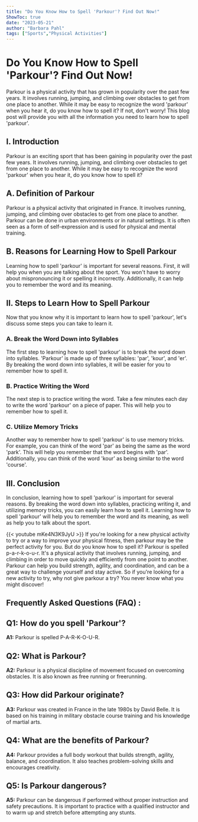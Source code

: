 ```yaml
---
title: "Do You Know How to Spell 'Parkour'? Find Out Now!"
ShowToc: true 
date: "2023-05-21"
author: "Barbara Pahl" 
tags: ["Sports","Physical Activities"]
---
```

# Do You Know How to Spell 'Parkour'? Find Out Now!

Parkour is a physical activity that has grown in popularity over the past few years. It involves running, jumping, and climbing over obstacles to get from one place to another. While it may be easy to recognize the word 'parkour' when you hear it, do you know how to spell it? If not, don't worry! This blog post will provide you with all the information you need to learn how to spell 'parkour'.

## I. Introduction

Parkour is an exciting sport that has been gaining in popularity over the past few years. It involves running, jumping, and climbing over obstacles to get from one place to another. While it may be easy to recognize the word 'parkour' when you hear it, do you know how to spell it?

## A. Definition of Parkour

Parkour is a physical activity that originated in France. It involves running, jumping, and climbing over obstacles to get from one place to another. Parkour can be done in urban environments or in natural settings. It is often seen as a form of self-expression and is used for physical and mental training.

## B. Reasons for Learning How to Spell Parkour

Learning how to spell 'parkour' is important for several reasons. First, it will help you when you are talking about the sport. You won't have to worry about mispronouncing it or spelling it incorrectly. Additionally, it can help you to remember the word and its meaning.

## II. Steps to Learn How to Spell Parkour

Now that you know why it is important to learn how to spell 'parkour', let's discuss some steps you can take to learn it.

### A. Break the Word Down into Syllables

The first step to learning how to spell 'parkour' is to break the word down into syllables. 'Parkour' is made up of three syllables: 'par', 'kour', and 'er'. By breaking the word down into syllables, it will be easier for you to remember how to spell it.

### B. Practice Writing the Word

The next step is to practice writing the word. Take a few minutes each day to write the word 'parkour' on a piece of paper. This will help you to remember how to spell it.

### C. Utilize Memory Tricks

Another way to remember how to spell 'parkour' is to use memory tricks. For example, you can think of the word 'par' as being the same as the word 'park'. This will help you remember that the word begins with 'par'. Additionally, you can think of the word 'kour' as being similar to the word 'course'.

## III. Conclusion

In conclusion, learning how to spell 'parkour' is important for several reasons. By breaking the word down into syllables, practicing writing it, and utilizing memory tricks, you can easily learn how to spell it. Learning how to spell 'parkour' will help you to remember the word and its meaning, as well as help you to talk about the sport.

{{< youtube mKe4N3K9JyU >}} 
If you're looking for a new physical activity to try or a way to improve your physical fitness, then parkour may be the perfect activity for you. But do you know how to spell it? Parkour is spelled p-a-r-k-o-u-r. It's a physical activity that involves running, jumping, and climbing in order to move quickly and efficiently from one point to another. Parkour can help you build strength, agility, and coordination, and can be a great way to challenge yourself and stay active. So if you're looking for a new activity to try, why not give parkour a try? You never know what you might discover!

## Frequently Asked Questions (FAQ) :
## Q1: How do you spell 'Parkour'?
**A1:** Parkour is spelled P-A-R-K-O-U-R.

## Q2: What is Parkour?
**A2:** Parkour is a physical discipline of movement focused on overcoming obstacles. It is also known as free running or freerunning.

## Q3: How did Parkour originate?
**A3:** Parkour was created in France in the late 1980s by David Belle. It is based on his training in military obstacle course training and his knowledge of martial arts.

## Q4: What are the benefits of Parkour?
**A4:** Parkour provides a full body workout that builds strength, agility, balance, and coordination. It also teaches problem-solving skills and encourages creativity.

## Q5: Is Parkour dangerous?
**A5:** Parkour can be dangerous if performed without proper instruction and safety precautions. It is important to practice with a qualified instructor and to warm up and stretch before attempting any stunts.





